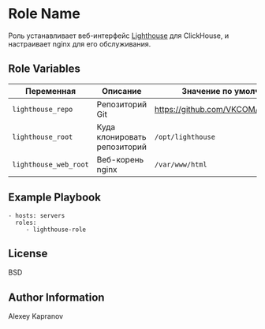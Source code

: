 Role Name
=========

Роль устанавливает веб-интерфейс [Lighthouse](https://github.com/VKCOM/lighthouse) для ClickHouse, и настраивает nginx для его обслуживания.


Role Variables
--------------

| Переменная              | Описание                                | Значение по умолчанию          |
|-------------------------|-----------------------------------------|---------------------------------|
| `lighthouse_repo`       | Репозиторий Git                         | https://github.com/VKCOM/lighthouse.git |
| `lighthouse_root`       | Куда клонировать репозиторий           | `/opt/lighthouse`              |
| `lighthouse_web_root`   | Веб-корень nginx                        | `/var/www/html`                |


Example Playbook
----------------
    - hosts: servers
      roles:
         - lighthouse-role

License
-------

BSD

Author Information
------------------

Alexey Kapranov